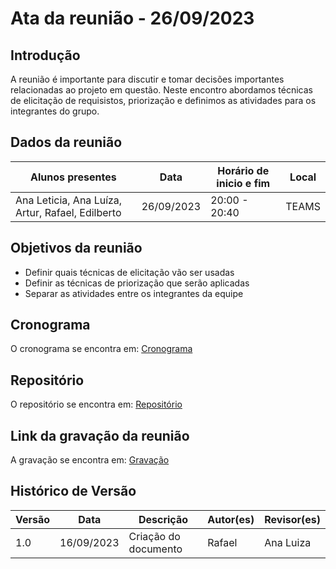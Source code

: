 # Ata da reunião - 26/09/2023

## Introdução 

A reunião é importante para discutir e tomar decisões importantes relacionadas ao projeto em questão. Neste encontro abordamos técnicas de elicitação de requisistos, priorização e definimos as atividades para os integrantes do grupo.

## Dados da reunião

| Alunos presentes                 | Data       | Horário de inicio e fim | Local |
| -------------------------------- | ---------- | ------------------------ | ----- |
| Ana Leticia, Ana Luíza, Artur, Rafael, Edilberto | 26/09/2023 | 20:00 - 20:40 | TEAMS |

## Objetivos da reunião

- Definir quais técnicas de elicitação vão ser usadas
- Definir as técnicas de priorização que serão aplicadas
- Separar as atividades entre os integrantes da equipe

## Cronograma

O cronograma se encontra em: [Cronograma](../planejamento/cronograma.md)

## Repositório

O repositório se encontra em: [Repositório](https://github.com/Requisitos-de-Software/2023.2-LibreOffice)

## Link da gravação da reunião

A gravação se encontra em: [Gravação](https://www.youtube.com/watch?v=z6Zx7UdR-F0&ab_channel=analuizarodrigues)

## Histórico de Versão

| Versão | Data       | Descrição            | Autor(es) | Revisor(es) |
| ------- | ---------- | ---------------------- | --------- | ----------- |
| 1.0     | 16/09/2023 | Criação do documento | Rafael     | Ana Luiza     |